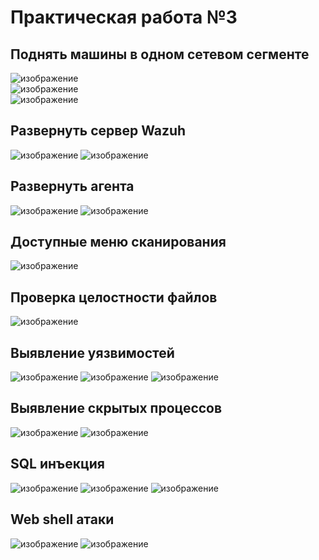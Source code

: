 # Практическая работа №3

## Поднять машины в одном сетевом сегменте
![изображение](https://github.com/user-attachments/assets/a599de1c-d7d4-480f-8cc6-e7a7fddfed31)<br />
![изображение](https://github.com/user-attachments/assets/3f514fdb-7466-4392-b69f-f4efc83aa290)<br />
![изображение](https://github.com/user-attachments/assets/cf0f5f41-8495-43b6-9da4-48bc277ba0a1)
## Развернуть сервер Wazuh
![изображение](https://github.com/user-attachments/assets/e1da6b6e-7a6b-45db-ac12-045ee0ba0730)
![изображение](https://github.com/user-attachments/assets/c7ddfc91-be89-4044-974d-e1d5f732d9c1)
## Развернуть агента
![изображение](https://github.com/user-attachments/assets/c8350227-5f01-4d2f-967f-60690acd46a0)
![изображение](https://github.com/user-attachments/assets/9a222116-9f78-4bc6-af3e-ab84cfaa6b5c)
## Доступные меню сканирования
![изображение](https://github.com/user-attachments/assets/908e13a8-21c3-4d08-b5fb-f74dc88f0f3e)
## Проверка целостности файлов
![изображение](https://github.com/user-attachments/assets/3c74b6ef-be67-44d1-b6af-ef1245aeecda)
## Выявление уязвимостей
![изображение](https://github.com/user-attachments/assets/7acfed1d-9f47-4e41-bec4-56209c77d22a)
![изображение](https://github.com/user-attachments/assets/64ad2c20-e218-4323-9ebb-126eaf98a042)
![изображение](https://github.com/user-attachments/assets/2ede6f74-27aa-4cb2-8089-a5e2f8046888)
## Выявление скрытых процессов
![изображение](https://github.com/user-attachments/assets/422f9939-11b3-454d-875e-928a561ecd4c)
![изображение](https://github.com/user-attachments/assets/7cbba8eb-ddad-411f-a4db-1b0e12385c73)
## SQL инъекция
![изображение](https://github.com/user-attachments/assets/61608a28-7610-43be-b79e-de64173e0bab)
![изображение](https://github.com/user-attachments/assets/a5eb8236-81cd-47ff-9b5f-561d8bf4a0a8)
![изображение](https://github.com/user-attachments/assets/77042621-de5d-4f06-8f4e-d547031f1ad6)
## Web shell атаки
![изображение](https://github.com/user-attachments/assets/2dba5c5c-8067-4bc6-bfe2-fcc60da9731b)
![изображение](https://github.com/user-attachments/assets/c2f025ed-1ad0-40c0-bd57-d7d95e64db95)
